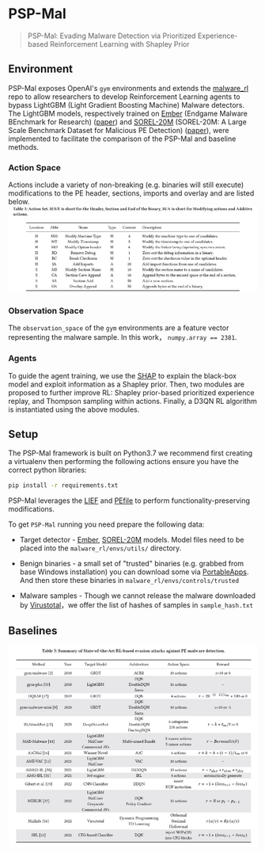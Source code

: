 # PSP-Mal
> PSP-Mal: Evading Malware Detection via Prioritized Experience-based Reinforcement Learning with Shapley Prior

## Environment
PSP-Mal exposes OpenAI's `gym` environments and extends the [malware_rl](https://github.com/bfilar/malware_rl) repo to allow researchers to develop Reinforcement Learning agents to bypass LightGBM (Light Gradient Boosting Machine) Malware detectors. 
The LightGBM models, respectively trained on [Ember](https://github.com/endgameinc/ember) (Endgame Malware BEnchmark for Research) ([paper](https://arxiv.org/abs/1804.04637)) and [SOREL-20M](https://github.com/sophos/SOREL-20M) (SOREL-20M: A Large Scale Benchmark Dataset for Malicious PE Detection) ([paper](https://arxiv.org/abs/2012.07634)), were implemented to facilitate the comparison of the PSP-Mal and baseline methods.

### Action Space
Actions include a variety of non-breaking (e.g. binaries will still execute) modifications to the PE header, sections, imports and overlay and are listed below.
![image](actionset.jpg)

### Observation Space
The `observation_space` of the `gym` environments are a feature vector representing the malware sample. In this work， `numpy.array == 2381`.

### Agents
To guide the agent training, we use the [SHAP](https://github.com/shap/shap) to explain the black-box model and exploit information as a Shapley prior. Then, two modules are proposed to further improve RL: Shapley prior-based prioritized experience replay, and Thompson sampling within actions. Finally, a D3QN RL algorithm is instantiated using the above modules.


## Setup
The PSP-Mal framework is built on Python3.7 we recommend first creating a virtualenv  then performing the following actions ensure you have the correct python libraries:

```sh
pip install -r requirements.txt
```

PSP-Mal leverages the [LIEF](https://github.com/lief-project/LIEF) and [PEfile](https://github.com/erocarrera/pefile) to perform functionality-preserving modifications.

To get `PSP-Mal` running you need prepare the following data:

- Target detector - [Ember](https://github.com/Azure/2020-machine-learning-security-evasion-competition/blob/master/defender/defender/models/ember_model.txt.gz),  [SOREL-20M](https://github.com/sophos-ai/SOREL-20M) models. Model files need to be placed into the `malware_rl/envs/utils/` directory.

- Benign binaries - a small set of "trusted" binaries (e.g. grabbed from base Windows installation) you can download some via [PortableApps](https://portableapps.com). And then store these binaries in `malware_rl/envs/controls/trusted`

- Malware samples - Though we cannot release the malware downloaded by [Virustotal](https://www.virustotal.com/)，we offer the list of hashes of samples in `sample_hash.txt`


## Baselines
![image](baselines.jpg)

